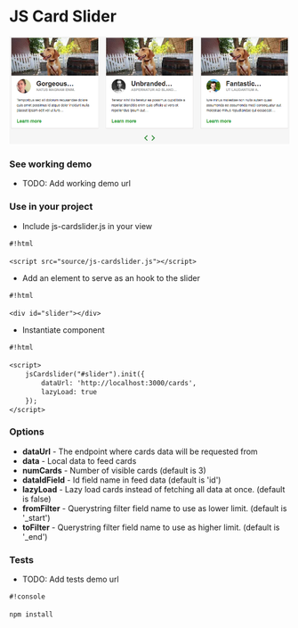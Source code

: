 # JS Card Slider #

![Screenshot](assets/img/ss.png)

### See working demo ###
* TODO: Add working demo url

### Use in your project ###
* Include js-cardslider.js in your view

```
#!html

<script src="source/js-cardslider.js"></script>
```

* Add an element to serve as an hook to the slider

```
#!html

<div id="slider"></div>
```

* Instantiate component

```
#!html

<script>
    jsCardslider("#slider").init({
        dataUrl: 'http://localhost:3000/cards',
        lazyLoad: true
    });
</script>
```

### Options ###
* **dataUrl** - The endpoint where cards data will be requested from
* **data** - Local data to feed cards
* **numCards** - Number of visible cards (default is 3)
* **dataIdField** - Id field name in feed data (default is 'id')
* **lazyLoad** - Lazy load cards instead of fetching all data at once. (default is false)
* **fromFilter** - Querystring filter field name to use as lower limit. (default is '_start')
* **toFilter** - Querystring filter field name to use as higher limit. (default is '_end')

### Tests ###

* TODO: Add tests demo url

```
#!console

npm install
```
